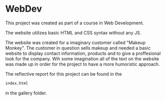# WebDev

This project was created as part of a course in Web Development. 

The website utilizes basic HTML and CSS syntax without any JS. 

The website was created for a imaginary customer called "Makeup Monkey". The customer in question sells 
makeup and needed a basic website to display contact information, products and to give a proffesional look for the company. Wih some imagination 
all of the text on the website was made up in order for the project to have a more humoristic approach. 

The reflective report for this project can be found in the 
```html
index.html
```
in the gallery folder. 
